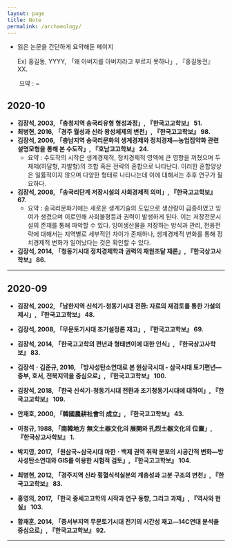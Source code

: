 ```yaml
---
layout: page
title: Note
permalink: /archaeology/
---
```


- 읽은 논문을 간단하게 요약해둔 페이지

  Ex) 홍길동, YYYY, 「왜 아버지를 아버지라고 부르지 못하나」, 『홍길동전』 XX.

  ​	요약 : ~

## 2020-10

- **김장석, 2003, 「충청지역 송국리유형 형성과정」, 『한국고고학보』 51.**
- **최병현, 2016, 「경주 월성과 신라 왕성체제의 변천」, 『한국고고학보』 98.**
- **김장석, 2006, 「충남지역 송국리문화의 생계경제와 정치경제—농업집약화 관련 설명모형을 통해 본 수도작」, 『호남고고학보』 24.** 
  - 요약 : 수도작의 시작은 생계경제적, 정치경제적 영엑에 큰 영향을 끼쳤으며 두 체제(하달형, 자발형)의 조합 혹은 전략의 혼합으로 나타난다. 이러한 혼합양상은 일률적이지 않으며 다양한 형태로 나타나는데 이에 대해서는 추후 연구가 필요하다.
- **김장석, 2008, 「송국리단계 저장시설의 사회경제적 의미」, 『한국고고학보』 67.**
  - 요약 : 송국리문화기에는 새로운 생계기술의 도입으로 생산량이 급증하였고 잉여가 생겼으며 이로인해 사회불평등과 권력이 발생하게 된다. 이는 저장전문시설의 존재를 통해 파악할 수 있다. 잉여생산물을 저장하는 방식과 관리, 전용전략에 대해서는 지역별로 세부적인 차이가 존재하나, 생계경제적 변화를 통해 정치경제적 변화가 일어났다는 것은 확인할 수 있다.
- **김장석, 2014, 「청동기시대 정치경제학과 권력의 재원조달 재론」, 『한국상고사학보』 86.**

------

## 2020-09

- **김장석, 2002, 「남한지역 신석기-청동기시대 전환: 자료의 재검토를 통한 가설의 제시」, 『한국고고학보』 48.**

- **김장석, 2008,  「무문토기시대 조기설정론 재고」, 『한국고고학보』 69.**

- **김장석, 2014, 「한국고고학의 편년과 형태변이에 대한 인식」, 『한국상고사학보』 83.**

- **김장석ㆍ김준규, 2016, 「방사성탄소연대로 본 원삼국시대 - 삼국시대 토기편년—중부, 호서, 전북지역을 중심으로」, 『한국고고학보』 100.**

- **김장석, 2018, 「한국 신석기-청동기시대 전환과 조기청동기시대에 대하여」, 『한국고고학보』 109.**

- **안재호, 2000, 「韓國農耕社會의 成立」, 『한국고고학보』 43.**

- **이청규, 1988, 「南韓地方 無文土器文化의 展開와 孔烈土器文化의 位置」, 『한국상고사학보』 1.**

- **박지영, 2017, 「원삼국~삼국시대 마한ㆍ백제 권역 취락 분포의 시공간적 변화—방사성탄소연대와 GIS를 이용한 시험적 검토」, 『한국고고학보』 104.**

- **최병현, 2012, 「경주지역 신라 횡혈식석실분의 계층성과 고분 구조의 변천」, 『한국고고학보』 83.**

- **홍영의, 2017, 「한국 중세고고학의 시작과 연구 동향, 그리고 과제」, 『역사와 현실』 103.**

- **황재훈, 2014, 「중서부지역 무문토기시대 전기의 시간성 재고—14C연대 분석을 중심으로」, 『한국고고학보』 92.**

------

